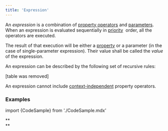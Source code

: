 ```yaml
---
title: 'Expression'
---
```


An *expression* is a combination of [property operators](Property_operators.md) and [parameters](Properties.md). When an expression is evaluated sequentially in [priority](Operator_priority.md)  order, all the operators are executed.

The result of that execution will be either a [property](Properties.md) or a parameter (in the case of single-parameter expression). Their value shall be called the *value* of the expression.

An expression can be described by the following set of recursive rules:

[table was removed]

An expression cannot include [context-independent](Property_operators.md#context-independent-operators) property operators.

### Examples

import {CodeSample} from './CodeSample.mdx'

<CodeSample url="http://documentation.lsfusion.org:5000/sample?file=ExpressionSample"/>

**  
**
